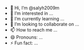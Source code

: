 - 👋 Hi, I’m @salyh2009m
- 👀 I’m interested in ...
- 🌱 I’m currently learning ...
- 💞️ I’m looking to collaborate on ...
- 📫 How to reach me ...
- 😄 Pronouns: ...
- ⚡ Fun fact: ...

<!---
salyh2009m/salyh2009m is a ✨ special ✨ repository because its `README.md` (this file) appears on your GitHub profile.
You can click the Preview link to take a look at your changes.
--->
